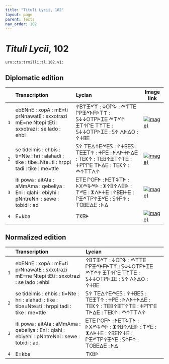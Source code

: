 ```yaml
---
title: "Tituli Lycii, 102"
layout: page
parent: Texts
nav_order: 102
---
```




# *Tituli Lycii*, 102




`urn:cts:trmilli:tl.102.v1:`

## Diplomatic edition

|  | Transcription | Lycian | Image link |
| :---: | :------ | :------ | --- |
| `1` | ebENnE : xopA : mE=ti prNnawatE : sxxotrazi mE=ne Ntepi tEti : sxxotrazi : se lado : ehbi | 𐊁𐊂𐊚𐊑𐊏𐊚 : 𐊜𐊒𐊓𐊙 : 𐊎𐊚𐊗𐊆 𐊓𐊕𐊑𐊏𐊀𐊇𐊀𐊗𐊚 : 𐊖𐊜𐊜𐊒𐊗𐊕𐊀𐊈𐊆 𐊎𐊚𐊏𐊁 𐊑𐊗𐊁𐊓𐊆 𐊗𐊚𐊗𐊆 : 𐊖𐊜𐊜𐊒𐊗𐊕𐊀𐊈𐊆 : 𐊖𐊁 𐊍𐊀𐊅𐊒 : 𐊁𐊛𐊂𐊆 |[![image)](http://www.homermultitext.org/iipsrv?IIIF=/project/homer/pyramidal/deepzoom/lycian/hc/v1/2007.02.0127.tif/pct:1.031,7.949,97.12,29.74/100,/0/default.jpg)](http://www.homermultitext.org/ict2/?urn=urn:cite2:lycian:hc.v1:2007.02.0127@0.01031,0.07949,0.9712,0.2974) |
| `2` | se tideimis : ehbis : ti=Nte : hri : alahadi : tike : tibe=Nte=ti : hrppi tadi : tike : me=ttle | 𐊖𐊁 𐊗𐊆𐊅𐊁𐊆𐊎𐊆𐊖 : 𐊁𐊛𐊂𐊆𐊖 : 𐊗𐊆𐊑𐊗𐊁 : 𐊛𐊕𐊆 : 𐊀𐊍𐊀𐊛𐊀𐊅𐊆 : 𐊗𐊆𐊋𐊁 : 𐊗𐊆𐊂𐊁𐊑𐊗𐊁𐊗𐊆 : 𐊛𐊕𐊓𐊓𐊆 𐊗𐊀𐊅𐊆 : 𐊗𐊆𐊋𐊁 : 𐊎𐊁𐊗𐊗𐊍𐊁 |[![image)](http://www.homermultitext.org/iipsrv?IIIF=/project/homer/pyramidal/deepzoom/lycian/hc/v1/2007.02.0127.tif/pct:1.494,24.62,95.87,27.18/100,/0/default.jpg)](http://www.homermultitext.org/ict2/?urn=urn:cite2:lycian:hc.v1:2007.02.0127@0.01494,0.2462,0.9587,0.2718) |
| `3` | iti powa : aitAta : aMmAma : qebeliya : Eni : qlahi : ebiyhi : pNntreNni : sewe : tobidi : ad | 𐊆𐊗𐊆 𐊓𐊒𐊇𐊀 : 𐊀𐊆𐊗𐊙𐊗𐊀 : 𐊀𐊐𐊎𐊙𐊎𐊀 : 𐊌𐊁𐊂𐊁𐊍𐊆𐊊𐊀 : 𐊚𐊏𐊆 : 𐊌𐊍𐊀𐊛𐊆 : 𐊁𐊂𐊆𐊊𐊛𐊆 : 𐊓𐊑𐊏𐊗𐊕𐊁𐊑𐊏𐊆 : 𐊖𐊁𐊇𐊁 : 𐊗𐊒𐊂𐊆𐊅𐊆 : 𐊀𐊅 |[![image)](http://www.homermultitext.org/iipsrv?IIIF=/project/homer/pyramidal/deepzoom/lycian/hc/v1/2007.02.0127.tif/pct:1.814,41.79,95.55,28.97/100,/0/default.jpg)](http://www.homermultitext.org/ict2/?urn=urn:cite2:lycian:hc.v1:2007.02.0127@0.01814,0.4179,0.9555,0.2897) |
| `4` | E=kba | 𐊚𐊋𐊂𐊀 |[![image)](http://www.homermultitext.org/iipsrv?IIIF=/project/homer/pyramidal/deepzoom/lycian/hc/v1/2007.02.0127.tif/pct:86.59,61.28,13.23,28.97/100,/0/default.jpg)](http://www.homermultitext.org/ict2/?urn=urn:cite2:lycian:hc.v1:2007.02.0127@0.8659,0.6128,0.1323,0.2897) |

## Normalized edition

|  | Transcription | Lycian |
| :---: | :------ | :------ |
| `1` | ebENnE : xopA : mE=ti prNnawatE : sxxotrazi mE=ne Ntepi tEti : sxxotrazi : se lado : ehbi | 𐊁𐊂𐊚𐊑𐊏𐊚 : 𐊜𐊒𐊓𐊙 : 𐊎𐊚𐊗𐊆 𐊓𐊕𐊑𐊏𐊀𐊇𐊀𐊗𐊚 : 𐊖𐊜𐊜𐊒𐊗𐊕𐊀𐊈𐊆 𐊎𐊚𐊏𐊁 𐊑𐊗𐊁𐊓𐊆 𐊗𐊚𐊗𐊆 : 𐊖𐊜𐊜𐊒𐊗𐊕𐊀𐊈𐊆 : 𐊖𐊁 𐊍𐊀𐊅𐊒 : 𐊁𐊛𐊂𐊆 |
| `2` | se tideimis : ehbis : ti=Nte : hri : alahadi : tike : tibe=Nte=ti : hrppi tadi : tike : me=ttle | 𐊖𐊁 𐊗𐊆𐊅𐊁𐊆𐊎𐊆𐊖 : 𐊁𐊛𐊂𐊆𐊖 : 𐊗𐊆𐊑𐊗𐊁 : 𐊛𐊕𐊆 : 𐊀𐊍𐊀𐊛𐊀𐊅𐊆 : 𐊗𐊆𐊋𐊁 : 𐊗𐊆𐊂𐊁𐊑𐊗𐊁𐊗𐊆 : 𐊛𐊕𐊓𐊓𐊆 𐊗𐊀𐊅𐊆 : 𐊗𐊆𐊋𐊁 : 𐊎𐊁𐊗𐊗𐊍𐊁 |
| `3` | iti powa : aitAta : aMmAma : qebeliya : Eni : qlahi : ebiyehi : pNntreNni : sewe : tobidi : ad | 𐊆𐊗𐊆 𐊓𐊒𐊇𐊀 : 𐊀𐊆𐊗𐊙𐊗𐊀 : 𐊀𐊐𐊎𐊙𐊎𐊀 : 𐊌𐊁𐊂𐊁𐊍𐊆𐊊𐊀 : 𐊚𐊏𐊆 : 𐊌𐊍𐊀𐊛𐊆 : 𐊁𐊂𐊆𐊊𐊁𐊛𐊆 : 𐊓𐊑𐊏𐊗𐊕𐊁𐊑𐊏𐊆 : 𐊖𐊁𐊇𐊁 : 𐊗𐊒𐊂𐊆𐊅𐊆 : 𐊀𐊅 |
| `4` | E=kba | 𐊚𐊋𐊂𐊀 |